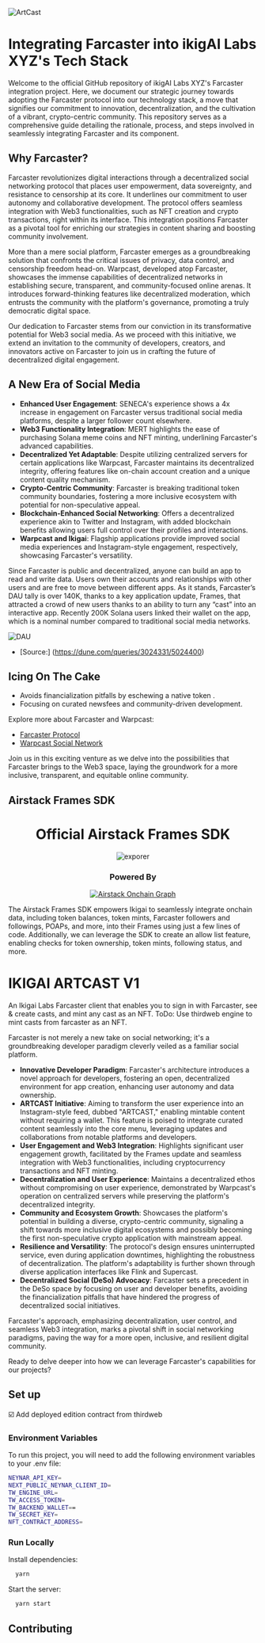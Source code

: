 ![ArtCast](public/landing-logo.webp "ArtCast")

# Integrating Farcaster into ikigAI Labs XYZ's Tech Stack

Welcome to the official GitHub repository of ikigAI Labs XYZ's Farcaster integration project. Here, we document our strategic journey towards adopting the Farcaster protocol into our technology stack, a move that signifies our commitment to innovation, decentralization, and the cultivation of a vibrant, crypto-centric community. This repository serves as a comprehensive guide detailing the rationale, process, and steps involved in seamlessly integrating Farcaster and its component.

## Why Farcaster?

Farcaster revolutionizes digital interactions through a decentralized social networking protocol that places user empowerment, data sovereignty, and resistance to censorship at its core. It underlines our commitment to user autonomy and collaborative development. The protocol offers seamless integration with Web3 functionalities, such as NFT creation and crypto transactions, right within its interface. This integration positions Farcaster as a pivotal tool for enriching our strategies in content sharing and boosting community involvement.

More than a mere social platform, Farcaster emerges as a groundbreaking solution that confronts the critical issues of privacy, data control, and censorship freedom head-on. Warpcast, developed atop Farcaster, showcases the immense capabilities of decentralized networks in establishing secure, transparent, and community-focused online arenas. It introduces forward-thinking features like decentralized moderation, which entrusts the community with the platform's governance, promoting a truly democratic digital space.

Our dedication to Farcaster stems from our conviction in its transformative potential for Web3 social media. As we proceed with this initiative, we extend an invitation to the community of developers, creators, and innovators active on Farcaster to join us in crafting the future of decentralized digital engagement.


## A New Era of Social Media

- **Enhanced User Engagement**: SENECA's experience shows a 4x increase in engagement on Farcaster versus traditional social media platforms, despite a larger follower count elsewhere.
- **Web3 Functionality Integration**: MERT highlights the ease of purchasing Solana meme coins and NFT minting, underlining Farcaster's advanced capabilities.
- **Decentralized Yet Adaptable**: Despite utilizing centralized servers for certain applications like Warpcast, Farcaster maintains its decentralized integrity, offering features like on-chain account creation and a unique content quality mechanism.
- **Crypto-Centric Community**: Farcaster is breaking traditional token community boundaries, fostering a more inclusive ecosystem with potential for non-speculative appeal.
- **Blockchain-Enhanced Social Networking**: Offers a decentralized experience akin to Twitter and Instagram, with added blockchain benefits allowing users full control over their profiles and interactions.
- **Warpcast and Ikigai**: Flagship applications provide improved social media experiences and Instagram-style engagement, respectively, showcasing Farcaster's versatility.

Since Farcaster is public and decentralized, anyone can build an app to read and write data. Users own their accounts and relationships with other users and are free to move between different apps. As it stands, Farcaster’s DAU tally is over 140K, thanks to a key application update, Frames, that attracted a crowd of new users thanks to an ability to turn any “cast” into an interactive app. Recently 200K Solana users linked their wallet on the app, which is a nominal number compared to traditional social media networks.

![DAU](public/farcaster_DAU_dune.png "DAU")

- [Source:] (https://dune.com/queries/3024331/5024400)

## Icing On The Cake

- Avoids financialization pitfalls by eschewing a native token .
- Focusing on curated newsfees and community-driven development.

Explore more about Farcaster and Warpcast:
- [Farcaster Protocol](https://www.farcaster.xyz/)
- [Warpcast Social Network](https://warpcast.com/)

Join us in this exciting venture as we delve into the possibilities that Farcaster brings to the Web3 space, laying the groundwork for a more inclusive, transparent, and equitable online community.

## Airstack Frames SDK

<div align="center">
  <h1 align="center">Official Airstack Frames SDK</h1>
  <img src="./public/assets/airstack/explorer.png" alt="exporer" />
  <h3>Powered By</h3>
  <a align="center" href="https://airstack.xyz" target="_blank"><img src="./public/assets/airstack/onchain-graph.png" alt="Airstack Onchain Graph" /></a>
</div>

The Airstack Frames SDK empowers Ikigai to seamlessly integrate onchain data, including token balances, token mints, Farcaster followers and followings, POAPs, and more, into their Frames using just a few lines of code. Additionally, we can leverage the SDK to create an allow list feature, enabling checks for token ownership, token mints, following status, and more.

# IKIGAI ARTCAST V1

An Ikigai Labs Farcaster client that enables you to sign in with Farcaster, see & create casts, and mint any cast as an NFT. ToDo: Use thirdweb engine to mint casts from farcaster as an NFT.

Farcaster is not merely a new take on social networking; it's a groundbreaking developer paradigm cleverly veiled as a familiar social platform.

- **Innovative Developer Paradigm**: Farcaster's architecture introduces a novel approach for developers, fostering an open, decentralized environment for app creation, enhancing user autonomy and data ownership.
- **ARTCAST Initiative**: Aiming to transform the user experience into an Instagram-style feed, dubbed "ARTCAST," enabling mintable content without requiring a wallet. This feature is poised to integrate curated content seamlessly into the core menu, leveraging updates and collaborations from notable platforms and developers.
- **User Engagement and Web3 Integration**: Highlights significant user engagement growth, facilitated by the Frames update and seamless integration with Web3 functionalities, including cryptocurrency transactions and NFT minting.
- **Decentralization and User Experience**: Maintains a decentralized ethos without compromising on user experience, demonstrated by Warpcast's operation on centralized servers while preserving the platform's decentralized integrity.
- **Community and Ecosystem Growth**: Showcases the platform's potential in building a diverse, crypto-centric community, signaling a shift towards more inclusive digital ecosystems and possibly becoming the first non-speculative crypto application with mainstream appeal.
- **Resilience and Versatility**: The protocol's design ensures uninterrupted service, even during application downtimes, highlighting the robustness of decentralization. The platform's adaptability is further shown through diverse application interfaces like Flink and Supercast.
- **Decentralized Social (DeSo) Advocacy**: Farcaster sets a precedent in the DeSo space by focusing on user and developer benefits, avoiding the financialization pitfalls that have hindered the progress of decentralized social initiatives.

Farcaster's approach, emphasizing decentralization, user control, and seamless Web3 integration, marks a pivotal shift in social networking paradigms, paving the way for a more open, inclusive, and resilient digital community.

Ready to delve deeper into how we can leverage Farcaster's capabilities for our projects?

## Set up

 ☑️ Add deployed edition contract from thirdweb

### Environment Variables

To run this project, you will need to add the following environment variables to your .env file:

```bash
NEYNAR_API_KEY=
NEXT_PUBLIC_NEYNAR_CLIENT_ID=
TW_ENGINE_URL=
TW_ACCESS_TOKEN=
TW_BACKEND_WALLET==
TW_SECRET_KEY=
NFT_CONTRACT_ADDRESS=
```

### Run Locally

Install dependencies:

```bash
  yarn
```

Start the server:

```bash
  yarn start
```


## Contributing

